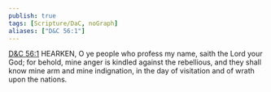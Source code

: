 ```yaml
---
publish: true
tags: [Scripture/DaC, noGraph]
aliases: ["D&C 56:1"]
---
```

[D&C 56:1](https://churchofjesuschrist.org/study/scriptures/dc-testament/dc/56?lang=eng&id=p1#p1) HEARKEN, O ye people who profess my name, saith the Lord your God; for behold, mine anger is kindled against the rebellious, and they shall know mine arm and mine indignation, in the day of visitation and of wrath upon the nations.
